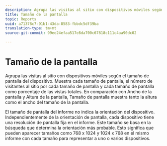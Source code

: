 ```yaml
---
description: Agrupa las visitas al sitio con dispositivos móviles según el tamaño de pantalla del dispositivo. Muestra cada tamaño de pantalla, el número de visitantes al sitio por cada tamaño de pantalla y cada tamaño de pantalla como porcentaje de las vistas totales. En comparación con Ancho de la pantalla y Altura de la pantalla, Tamaño de pantalla muestra tanto la altura como el ancho del tamaño de la pantalla.
title: Tamaño de la pantalla
topic: Reports
uuid: a71378c7-91b1-43da-8583-fbbdc5df39ba
translation-type: tm+mt
source-git-commit: 99ee24efaa517e8da700c67818c111c4aa90dc02

---
```



# Tamaño de la pantalla

Agrupa las visitas al sitio con dispositivos móviles según el tamaño de pantalla del dispositivo. Muestra cada tamaño de pantalla, el número de visitantes al sitio por cada tamaño de pantalla y cada tamaño de pantalla como porcentaje de las vistas totales. En comparación con Ancho de la pantalla y Altura de la pantalla, Tamaño de pantalla muestra tanto la altura como el ancho del tamaño de la pantalla.

El tamaño de pantalla del informe no indica la orientación del dispositivo. Independientemente de la orientación de pantalla, cada dispositivo tiene una resolución de pantalla fija en el informe. Este tamaño se basa en la búsqueda que determina la orientación más probable. Esto significa que pueden aparecer tamaños como 768 x 1024 y 1024 x 768 en el mismo informe con cada tamaño para representar a uno o varios dispositivos.
